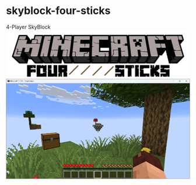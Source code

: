 # skyblock-four-sticks
4-Player SkyBlock
![minecraft-four-sticks](/minecraft-four-sticks.png)
![skyblock-four-sticks](/skyblock-four-sticks.png)
